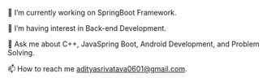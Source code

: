 🔭 I’m currently working on SpringBoot Framework.

🌱 I’m having interest in Back-end Development.

💬 Ask me about C++, JavaSpring Boot,  Android Development, and Problem Solving.

📫 How to reach me adityasrivatava0601@gmail.com.

